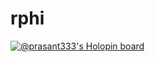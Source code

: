 # rphi

[![@prasant333's Holopin board](https://holopin.me/prasant333)](https://holopin.io/@prasant333)
